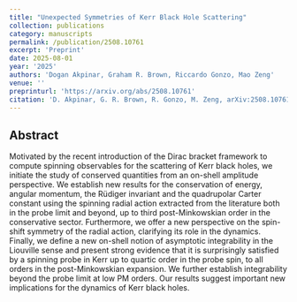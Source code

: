 ```yaml
---
title: "Unexpected Symmetries of Kerr Black Hole Scattering"
collection: publications
category: manuscripts
permalink: /publication/2508.10761
excerpt: 'Preprint'
date: 2025-08-01
year: '2025'
authors: 'Dogan Akpinar, Graham R. Brown, Riccardo Gonzo, Mao Zeng'
venue: ''
preprinturl: 'https://arxiv.org/abs/2508.10761'
citation: 'D. Akpinar, G. R. Brown, R. Gonzo, M. Zeng, arXiv:2508.10761.'
---
```


## Abstract
Motivated by the recent introduction of the Dirac bracket framework to compute spinning observables for the scattering of Kerr black holes, we initiate the study of conserved quantities from an on-shell amplitude perspective. We establish new results for the conservation of energy, angular momentum, the Rüdiger invariant and the quadrupolar Carter constant using the spinning radial action extracted from the literature both in the probe limit and beyond, up to third post-Minkowskian order in the conservative sector. Furthermore, we offer a new perspective on the spin-shift symmetry of the radial action, clarifying its role in the dynamics. Finally, we define a new on-shell notion of asymptotic integrability in the Liouville sense and present strong evidence that it is surprisingly satisfied by a spinning probe in Kerr up to quartic order in the probe spin, to all orders in the post-Minkowskian expansion. We further establish integrability beyond the probe limit at low PM orders. Our results suggest important new implications for the dynamics of Kerr black holes. 
